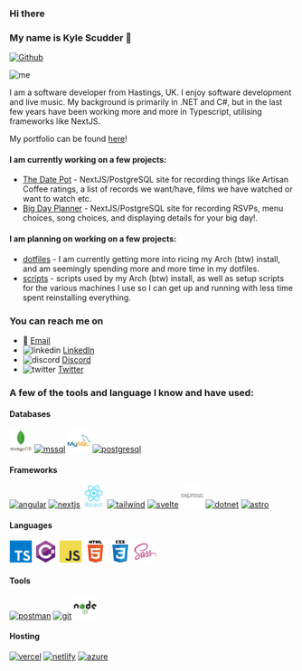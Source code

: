 ### Hi there
### My name is Kyle Scudder 👋

[![Github](https://img.shields.io/github/followers/kylescudder?label=Follow&style=social)](https://github.com/kylescudder)

<img src="https://i.imgur.com/c0K3M6z.jpg" width="300" alt="me" />

I am a software developer from Hastings, UK. I enjoy software development and live music. My background is primarily in .NET and C#, but in the last few years have been working more and more in Typescript, utilising frameworks like NextJS.

My portfolio can be found [here](https://kylescudder.co.uk)!

#### I am currently working on a few projects:

- [The Date Pot](https://github.com/kylescudder/the-date-pot) - NextJS/PostgreSQL site for recording things like Artisan Coffee ratings, a list of records we want/have, films we have watched or want to watch etc.
- [Big Day Planner](https://github.com/kylescudder/big-day-planner) - NextJS/PostgreSQL site for recording RSVPs, menu choices, song choices, and displaying details for your big day!.

#### I am planning on working on a few projects:

- [dotfiles](https://github.com/kylescudder/dotfiles) - I am currently getting more into ricing my Arch (btw) install, and am seemingly spending more and more time in my dotfiles.
- [scripts](https://github.com/kylescudder/scripts) - scripts used by my Arch (btw) install, as well as setup scripts for the various machines I use so I can get up and running with less time spent reinstalling everything.

### You can reach me on

- :email: [Email](kyle@kylescudder.co.uk)
- <img src="https://uxwing.com/wp-content/themes/uxwing/download/brands-and-social-media/linkedin-app-icon.png" alt="linkedin" width="20" /> [LinkedIn](https://www.linkedin.com/in/kyle-scudder-9417a861/)
- <img src="https://assets-global.website-files.com/6257adef93867e50d84d30e2/636e0a69f118df70ad7828d4_icon_clyde_blurple_RGB.svg" alt="discord" width="20" /> [Discord](https:discord.com/users/littlescud#5303)
- <img src="https://upload.wikimedia.org/wikipedia/commons/thumb/6/6f/Logo_of_Twitter.svg/512px-Logo_of_Twitter.svg.png" alt="twitter" width="20" /> [Twitter](https://twitter.com/littlescud)

### A few of the tools and language I know and have used:

#### Databases
<a href="https://www.mongodb.com/" target="_blank" rel="noreferrer"> <img src="https://raw.githubusercontent.com/devicons/devicon/master/icons/mongodb/mongodb-original-wordmark.svg" alt="mongodb" width="40" height="40"/></a> 
<a href="https://www.microsoft.com/en-gb/sql-server/sql-server-downloads" target="_blank" rel="noreferrer"> <img src="https://cyclr.com/wp-content/uploads/2022/03/ext-118.png" alt="mssql" width="40" height="40"/></a> 
<a href="https://www.mysql.com/" target="_blank" rel="noreferrer"> <img src="https://raw.githubusercontent.com/devicons/devicon/master/icons/mysql/mysql-original-wordmark.svg" alt="mysql" width="40" height="40"/></a> 
<a href="https://www.postgresql.org/" target="_blank" rel="noreferrer"> <img src="https://upload.wikimedia.org/wikipedia/commons/thumb/2/29/Postgresql_elephant.svg/1280px-Postgresql_elephant.svg.png" alt="postgresql" width="40" height="40"/></a> 

#### Frameworks
<a href="https://angular.io" target="_blank" rel="noreferrer"> <img src="https://upload.wikimedia.org/wikipedia/commons/c/cf/Angular_full_color_logo.svg" alt="angular" width="40" height="40"/></a> 
<a href="https://nextjs.org" target="_blank" rel="noreferrer"> <img src="https://cdn.worldvectorlogo.com/logos/next-js.svg" alt="nextjs" width="40" height="40"/></a> 
<a href="https://reactjs.org/" target="_blank" rel="noreferrer"> <img src="https://raw.githubusercontent.com/devicons/devicon/master/icons/react/react-original-wordmark.svg" alt="react" width="40" height="40"/></a> 
<a href="https://tailwindcss.com/" target="_blank" rel="noreferrer"> <img src="https://www.vectorlogo.zone/logos/tailwindcss/tailwindcss-icon.svg" alt="tailwind" width="40" height="40"/></a> 
<a href="https://svelte.dev/" target="_blank" rel="noreferrer"> <img src="https://upload.wikimedia.org/wikipedia/commons/1/1b/Svelte_Logo.svg" alt="svelte" width="40" height="40"/></a> 
<a href="https://expressjs.com" target="_blank" rel="noreferrer"> <img src="https://raw.githubusercontent.com/devicons/devicon/master/icons/express/express-original-wordmark.svg" alt="express" width="40" height="40"/></a> 
<a href="https://dotnet.microsoft.com/en-us/" target="_blank" rel="noreferrer"> <img src="https://upload.wikimedia.org/wikipedia/commons/thumb/7/7d/Microsoft_.NET_logo.svg/1280px-Microsoft_.NET_logo.svg.png" alt="dotnet" width="40" height="40"/></a> 
<a href="https://astro.build/" target="_blank" rel="noreferrer"> <img src="https://astro.build/assets/press/astro-icon-light.svg" alt="astro" width="40" height="40"/></a> 

#### Languages
<a href="https://www.typescriptlang.org/" target="_blank" rel="noreferrer"> <img src="https://raw.githubusercontent.com/devicons/devicon/master/icons/typescript/typescript-original.svg" alt="typescript" width="40" height="40"/></a> 
<a href="https://www.w3schools.com/cs/" target="_blank" rel="noreferrer"> <img src="https://raw.githubusercontent.com/devicons/devicon/master/icons/csharp/csharp-original.svg" alt="csharp" width="40" height="40"/></a> 
<a href="https://developer.mozilla.org/en-US/docs/Web/JavaScript" target="_blank" rel="noreferrer"> <img src="https://raw.githubusercontent.com/devicons/devicon/master/icons/javascript/javascript-original.svg" alt="javascript" width="40" height="40"/></a> 
<a href="https://www.w3.org/html/" target="_blank" rel="noreferrer"> <img src="https://raw.githubusercontent.com/devicons/devicon/master/icons/html5/html5-original-wordmark.svg" alt="html5" width="40" height="40"/></a> 
<a href="https://www.w3schools.com/css/" target="_blank" rel="noreferrer"> <img src="https://raw.githubusercontent.com/devicons/devicon/master/icons/css3/css3-original-wordmark.svg" alt="css3" width="40" height="40"/></a> 
<a href="https://sass-lang.com" target="_blank" rel="noreferrer"> <img src="https://raw.githubusercontent.com/devicons/devicon/master/icons/sass/sass-original.svg" alt="sass" width="40" height="40"/></a> 

#### Tools
<a href="https://postman.com" target="_blank" rel="noreferrer"> <img src="https://www.vectorlogo.zone/logos/getpostman/getpostman-icon.svg" alt="postman" width="40" height="40"/></a> 
<a href="https://git-scm.com/" target="_blank" rel="noreferrer"> <img src="https://www.vectorlogo.zone/logos/git-scm/git-scm-icon.svg" alt="git" width="40" height="40"/></a> 
<a href="https://nodejs.org" target="_blank" rel="noreferrer"> <img src="https://raw.githubusercontent.com/devicons/devicon/master/icons/nodejs/nodejs-original-wordmark.svg" alt="nodejs" width="40" height="40"/></a> 

#### Hosting
<a href="https://vercel.com" target="_blank" rel="noreferrer"> <img src="https://assets.vercel.com/image/upload/front/favicon/vercel/180x180.png" alt="vercel" width="40" height="40"/></a> 
<a href="https://www.netlify.com" target="_blank" rel="noreferrer"> <img src="https://ayushmanbh.netlify.app/static/media/netlify.c779369f.svg" alt="netlify" width="40" height="40"/></a>
<a href="https://azure.microsoft.com/en-us" target="_blank" rel="noreferrer"> <img src="https://upload.wikimedia.org/wikipedia/commons/f/fa/Microsoft_Azure.svg" alt="azure" width="40" height="40"/></a>
